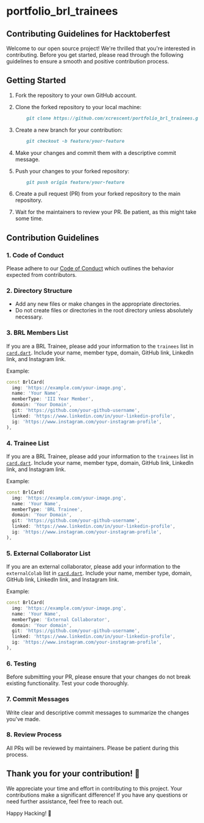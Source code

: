 # portfolio_brl_trainees

## Contributing Guidelines for Hacktoberfest

Welcome to our open source project! We're thrilled that you're interested in contributing. Before you get started, please read through the following guidelines to ensure a smooth and positive contribution process.

## Getting Started

1. Fork the repository to your own GitHub account.

2. Clone the forked repository to your local machine:

    ```markdown
        git clone https://github.com/xcrescent/portfolio_brl_trainees.git
    ```

3. Create a new branch for your contribution:

    ```markdown
        git checkout -b feature/your-feature
    ```

4. Make your changes and commit them with a descriptive commit message.

5. Push your changes to your forked repository:

    ```markdown
        git push origin feature/your-feature
    ```

6. Create a pull request (PR) from your forked repository to the main repository.

7. Wait for the maintainers to review your PR. Be patient, as this might take some time.

## Contribution Guidelines

### 1. Code of Conduct

Please adhere to our [Code of Conduct](CODE_OF_CONDUCT.md) which outlines the behavior expected from contributors.

### 2. Directory Structure

- Add any new files or make changes in the appropriate directories.
- Do not create files or directories in the root directory unless absolutely necessary.

### 3. BRL Members List

If you are a BRL Trainee, please add your information to the `trainees` list in [`card.dart`](path/to/file). Include your name, member type, domain, GitHub link, LinkedIn link, and Instagram link.

Example:

```dart
const BrlCard(
  img: 'https://example.com/your-image.png',
  name: 'Your Name',
  memberType: 'III Year Member',
  domain: 'Your Domain',
  git: 'https://github.com/your-github-username',
  linked: 'https://www.linkedin.com/in/your-linkedin-profile',
  ig: 'https://www.instagram.com/your-instagram-profile',
),
```

### 4. Trainee List

If you are a BRL Trainee, please add your information to the `trainees` list in [`card.dart`](path/to/file). Include your name, member type, domain, GitHub link, LinkedIn link, and Instagram link.

Example:

```dart
const BrlCard(
  img: 'https://example.com/your-image.png',
  name: 'Your Name',
  memberType: 'BRL Trainee',
  domain: 'Your Domain',
  git: 'https://github.com/your-github-username',
  linked: 'https://www.linkedin.com/in/your-linkedin-profile',
  ig: 'https://www.instagram.com/your-instagram-profile',
),
```

### 5. External Collaborator List

If you are an external collaborator, please add your information to the `externalColab` list in [`card.dart`](path/to/file). Include your name, member type, domain, GitHub link, LinkedIn link, and Instagram link.

Example:

```dart
const BrlCard(
  img: 'https://example.com/your-image.png',
  name: 'Your Name',
  memberType: 'External Collaborator',
  domain: 'Your domain',
  git: 'https://github.com/your-github-username',
  linked: 'https://www.linkedin.com/in/your-linkedin-profile',
  ig: 'https://www.instagram.com/your-instagram-profile',
),
```

### 6. Testing

Before submitting your PR, please ensure that your changes do not break existing functionality. Test your code thoroughly.

### 7. Commit Messages

Write clear and descriptive commit messages to summarize the changes you've made.

### 8. Review Process

All PRs will be reviewed by maintainers. Please be patient during this process.

## Thank you for your contribution! 🚀

We appreciate your time and effort in contributing to this project. Your contributions make a significant difference! If you have any questions or need further assistance, feel free to reach out.

Happy Hacking! 🎉
